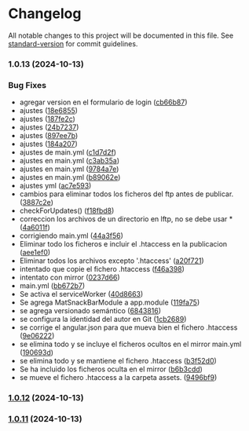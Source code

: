 # Changelog

All notable changes to this project will be documented in this file. See [standard-version](https://github.com/conventional-changelog/standard-version) for commit guidelines.

### 1.0.13 (2024-10-13)


### Bug Fixes

* agregar version  en el formulario de login ([cb66b87](https://github.com/oscarjesus2/jobbusiness/commit/cb66b876d7ca9a232b6f0950f9a5d2d2d9a49dee))
* ajustes ([18e6855](https://github.com/oscarjesus2/jobbusiness/commit/18e6855ded0121bf384466aaf3295d5576400cad))
* ajustes ([187fe2c](https://github.com/oscarjesus2/jobbusiness/commit/187fe2cf4ce84af843be33857dbe0c0012c6ca37))
* ajustes ([24b7237](https://github.com/oscarjesus2/jobbusiness/commit/24b72378ed787cbf5aa216d950688c6cf7f76439))
* ajustes ([897ee7b](https://github.com/oscarjesus2/jobbusiness/commit/897ee7b6824a56308db4dba3480bd024ad6539a6))
* ajustes ([184a207](https://github.com/oscarjesus2/jobbusiness/commit/184a207bcab1b2eed22adab2c7207d104b2dde1d))
* ajustes de main.yml ([c1d7d2f](https://github.com/oscarjesus2/jobbusiness/commit/c1d7d2f28111a11efc367f907426569a6d13beec))
* ajustes en main.yml ([c3ab35a](https://github.com/oscarjesus2/jobbusiness/commit/c3ab35adb7635c9101dd6b633e70f45992c4a25e))
* ajustes en main.yml ([9784a7e](https://github.com/oscarjesus2/jobbusiness/commit/9784a7e5eba2ec6a096c184b8b1d20289b6b82f2))
* ajustes en main.yml ([b89062e](https://github.com/oscarjesus2/jobbusiness/commit/b89062eb593160d3335e2c5e489592265787885a))
* ajustes yml ([ac7e593](https://github.com/oscarjesus2/jobbusiness/commit/ac7e593b51991b3cfe5e984bb91aa2a5f6ca064f))
* cambios para eliminar todos los ficheros del ftp antes de publicar. ([3887c2e](https://github.com/oscarjesus2/jobbusiness/commit/3887c2e52b7e912dbf0b4de12f8bd609025259a0))
* checkForUpdates() ([f18fbd8](https://github.com/oscarjesus2/jobbusiness/commit/f18fbd86a3e3e8b49f6a519e6345a306b99683db))
* correccion los archivos de un directorio en lftp, no se debe usar * ([4a6011f](https://github.com/oscarjesus2/jobbusiness/commit/4a6011f6e0bd9f0cc1b5d585b449111d102e7c3c))
* corrigiendo main.yml ([44a3f56](https://github.com/oscarjesus2/jobbusiness/commit/44a3f563ecd1fbf592e3fabf4fdf4e78f4ce7be6))
* Eliminar todo los ficheros e incluir el .htaccess en la publicacion ([aee1ef0](https://github.com/oscarjesus2/jobbusiness/commit/aee1ef09e80d060dd011db4ba4a52e84605527ae))
* Eliminar todos los archivos excepto '.htaccess' ([a20f721](https://github.com/oscarjesus2/jobbusiness/commit/a20f721a2b0fbdcf49e73870e96124d8f38b7280))
* intentado que copie el fichero .htaccess ([f46a398](https://github.com/oscarjesus2/jobbusiness/commit/f46a39899a40ead72cc31427c5eb9bff04163f9e))
* intentato con mirror ([0237d66](https://github.com/oscarjesus2/jobbusiness/commit/0237d66c76495f8188779c5f4917fbc252ea3320))
* main.yml ([bb672b7](https://github.com/oscarjesus2/jobbusiness/commit/bb672b76d34a2bbe467a78dd14dc3b16bca714f0))
* Se activa el serviceWorker ([40d8663](https://github.com/oscarjesus2/jobbusiness/commit/40d8663f84b43c8f4566e54915d47d37ff12fc63))
* Se agrega MatSnackBarModule a app.module ([119fa75](https://github.com/oscarjesus2/jobbusiness/commit/119fa75b3db469181a7bba5728e5cd6a2edeaea3))
* se agrega versionado semántico ([6843816](https://github.com/oscarjesus2/jobbusiness/commit/6843816c25ad30a21ce8da414eb72a35735b7d0e))
* se configura la identidad del autor en Git ([1cb2689](https://github.com/oscarjesus2/jobbusiness/commit/1cb268923fa27c9277ce99c321cf68b2a0c11749))
* se corrige el angular.json para que mueva bien el fichero .htaccess ([9e06222](https://github.com/oscarjesus2/jobbusiness/commit/9e0622297f0f7d69390bb00b00be09444fb7a52d))
* se elimina todo y se incluye el ficheros ocultos en el mirror main.yml ([190693d](https://github.com/oscarjesus2/jobbusiness/commit/190693d7796e23777c7dec2a7d588c15260415f6))
* se elimina todo y se mantiene el fichero .htaccess ([b3f52d0](https://github.com/oscarjesus2/jobbusiness/commit/b3f52d06969243df2742be4ae49d8a0b442e109f))
* Se ha incluido los ficheros oculta en el mirror ([b6b3cdd](https://github.com/oscarjesus2/jobbusiness/commit/b6b3cddb7356caa505fb847fa9fbabb2bdbfa078))
* se mueve el fichero .htaccess a la carpeta assets. ([9496bf9](https://github.com/oscarjesus2/jobbusiness/commit/9496bf95ffa8ad15bc12d569039d30202b29ceab))

### [1.0.12](https://github.com/oscarjesus2/jobbusiness/compare/v1.0.37...v1.0.12) (2024-10-13)

### [1.0.11](https://github.com/oscarjesus2/jobbusiness/compare/v1.0.37...v1.0.11) (2024-10-13)
